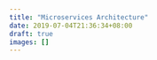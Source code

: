 ```yaml
---
title: "Microservices Architecture"
date: 2019-07-04T21:36:34+08:00
draft: true
images: []
---
```


